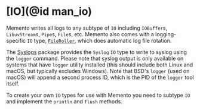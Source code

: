 # [IO](@id man_io)

Memento writes all logs to any subtype of `IO` including `IOBuffer`s, `LibuvStream`s, `Pipe`s, `File`s, etc.
Memento also comes with a logging-specific `IO` type, [`FileRoller`](@ref), which does automatic log file rotation.

The [Syslogs](https://github.com/invenia/Syslogs.jl) package provides the `Syslog` `IO` type to write to syslog using the `logger` command. Please note that syslog output is only available on systems that have `logger` utility installed (this should include both Linux and macOS, but typically excludes Windows). Note that BSD's `logger` (used on macOS) will append a second process ID, which is the PID of the `logger` tool itself.

To create your own `IO` types for use with Memento you need to subtype `IO` and implement the `println` and `flush` methods.
